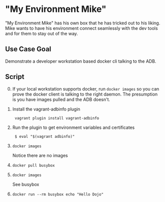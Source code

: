 # "My Environment Mike"

"My Environment Mike" has his own box that he has tricked out to his
liking.  Mike wants to have his environment connect seamlessly with the
dev tools and for them to stay out of the way.

## Use Case Goal

Demonstrate a developer workstation based docker cli talking to the ADB.

## Script

0. If your local workstation supports docker, run `docker images`
   so you can prove the docker client is talking to the right daemon.
   The presumption is you have images pulled and the ADB doesn't.

1. Install the vagrant-adbinfo plugin

        vagrant plugin install vagrant-adbinfo

2. Run the plugin to get environment variables and certificates

        $ eval "$(vagrant adbinfo)"

3. `docker images`

    Notice there are no images

4. `docker pull busybox`

5. `docker images`

    See busybox

6. `docker run --rm busybox echo "Hello Dojo"`
